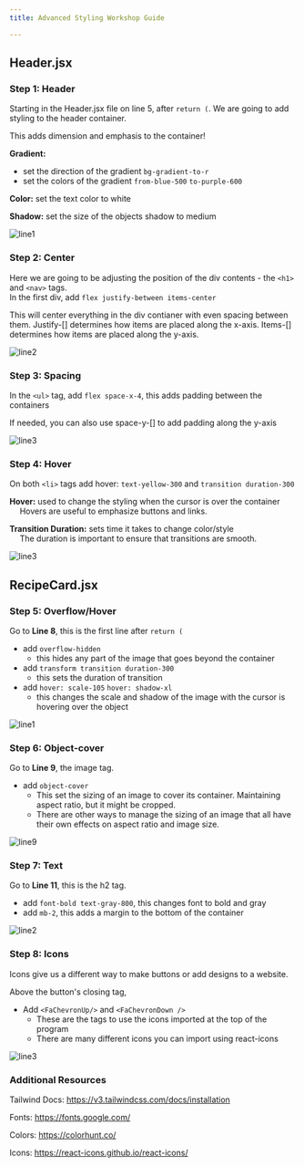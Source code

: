 ```yaml
---
title: Advanced Styling Workshop Guide

---
```


## Header.jsx

### Step 1: Header

Starting in the Header.jsx file on line 5, after `return (`. We are going to add styling to the header container.

This adds dimension and emphasis to the container!

**Gradient:**
- set the direction of the gradient `bg-gradient-to-r` 
- set the colors of the gradient `from-blue-500`  `to-purple-600`

**Color:** set the text color to white 

**Shadow:** set the size of the objects shadow to medium

![line1](/img/advancedstyling/header-line1.png)



### Step 2: Center
Here we are going to be adjusting the position of the div contents - the `<h1>` and `<nav>` tags. <br/>
In the first div, add `flex justify-between items-center`

This will center everything in the div contianer with even spacing between them. Justify-[] determines how items are placed along the x-axis. Items-[] determines how items are placed along the y-axis.

![line2](/img/advancedstyling/header-line2.png)

### Step 3: Spacing
In the `<ul>` tag, add `flex space-x-4`, this adds padding between the containers

If needed, you can also use space-y-[] to add padding along the y-axis

![line3](/img/advancedstyling/header-line3.png)

### Step 4: Hover

On both `<li>` tags add hover: `text-yellow-300` and `transition duration-300`

**Hover:** used to change the styling when the cursor is over the container <br/>
&emsp; Hovers are useful to emphasize buttons and links.

**Transition Duration:** sets time it takes to change color/style <br/>
&emsp; The duration is important to ensure that transitions are smooth.

![line3](/img/advancedstyling/header-line4.png)


## RecipeCard.jsx

### Step 5: Overflow/Hover

Go to **Line 8**, this is the first line after `return (`
- add `overflow-hidden`
    - this hides any part of the image that goes beyond the container
- add `transform transition duration-300`
    - this sets the duration of transition
- add `hover: scale-105` `hover: shadow-xl`
    - this changes the scale and shadow of the image with the cursor is hovering over the object

![line1](/img/advancedstyling/recipeCard-line1.png)

### Step 6: Object-cover
Go to **Line 9**, the image tag.
- add `object-cover`
    - This set the sizing of an image to cover its container. Maintaining aspect ratio, but it might be cropped. <br/>
    - There are other ways to manage the sizing of an image that all have their own effects on aspect ratio and image size.

![line9](/img/advancedstyling/recipeCard-line4.png)

### Step 7: Text
Go to **Line 11**, this is the h2 tag.
- add `font-bold text-gray-800`, this changes font to bold and gray
- add `mb-2`, this adds a margin to the bottom of the container

![line2](/img/advancedstyling/recipeCard-line2.png)


### Step 8: Icons
Icons give us a different way to make buttons or add designs to a website. <br/>

Above the button's closing tag,
- Add `<FaChevronUp/>` and `<FaChevronDown />`
    - These are the tags to use the icons imported at the top of the program
    - There are many different icons you can import using react-icons

![line3](/img/advancedstyling/recipeCard-line3.png)


### Additional Resources
Tailwind Docs: https://v3.tailwindcss.com/docs/installation

Fonts: https://fonts.google.com/

Colors: https://colorhunt.co/

Icons: https://react-icons.github.io/react-icons/

